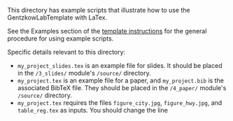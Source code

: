 This directory has example scripts that illustrate how to use the GentzkowLabTemplate with LaTex.

See the Examples section of the [template instructions](xxx) for the general procedure for using example scripts.

Specific details relevant to this directory:
* `my_project_slides.tex` is an example file for slides. It should be placed in the `/3_slides/` module's `/source/` directory.
* `my_project.tex` is an example file for a paper, and `my_project.bib` is the associated BibTeX file. They should be placed in the `/4_paper/` module's `/source/` directory.
* `my_project.tex` requires the files `figure_city.jpg`, `figure_hwy.jpg`, and `table_reg.tex` as inputs. You should change the line 